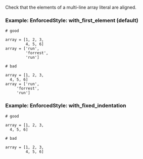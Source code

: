 Check that the elements of a multi-line array literal are
aligned.

### Example: EnforcedStyle: with_first_element (default)
    # good

    array = [1, 2, 3,
             4, 5, 6]
    array = ['run',
             'forrest',
             'run']

    # bad

    array = [1, 2, 3,
      4, 5, 6]
    array = ['run',
         'forrest',
         'run']

### Example: EnforcedStyle: with_fixed_indentation
    # good

    array = [1, 2, 3,
      4, 5, 6]

    # bad

    array = [1, 2, 3,
             4, 5, 6]